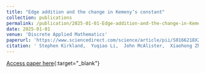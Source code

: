 ```yaml
---
title: "Edge addition and the change in Kemeny’s constant"
collection: publications
permalink: /publication/2025-01-01-Edge-addition-and-the-change-in-Kemenys-constant
date: 2025-01-01
venue: 'Discrete Applied Mathematics'
paperurl: 'https://www.sciencedirect.com/science/article/pii/S0166218X25002008'
citation: ' Stephen Kirkland,  Yuqiao Li,  John McAlister,  Xiaohong Zhang, &quot;Edge addition and the change in Kemeny’s constant.&quot; Discrete Applied Mathematics, 2025.'
---
```

[Access paper here](https://www.sciencedirect.com/science/article/pii/S0166218X25002008){:target="_blank"}

